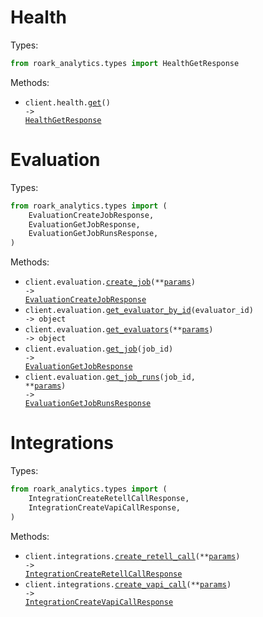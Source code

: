 # Health

Types:

```python
from roark_analytics.types import HealthGetResponse
```

Methods:

- <code title="get /health">client.health.<a href="./src/roark_analytics/resources/health.py">get</a>() -> <a href="./src/roark_analytics/types/health_get_response.py">HealthGetResponse</a></code>

# Evaluation

Types:

```python
from roark_analytics.types import (
    EvaluationCreateJobResponse,
    EvaluationGetJobResponse,
    EvaluationGetJobRunsResponse,
)
```

Methods:

- <code title="post /v1/evaluation/job">client.evaluation.<a href="./src/roark_analytics/resources/evaluation.py">create_job</a>(\*\*<a href="src/roark_analytics/types/evaluation_create_job_params.py">params</a>) -> <a href="./src/roark_analytics/types/evaluation_create_job_response.py">EvaluationCreateJobResponse</a></code>
- <code title="get /v1/evaluation/evaluators/{evaluatorId}">client.evaluation.<a href="./src/roark_analytics/resources/evaluation.py">get_evaluator_by_id</a>(evaluator_id) -> object</code>
- <code title="get /v1/evaluation/evaluators">client.evaluation.<a href="./src/roark_analytics/resources/evaluation.py">get_evaluators</a>(\*\*<a href="src/roark_analytics/types/evaluation_get_evaluators_params.py">params</a>) -> object</code>
- <code title="get /v1/evaluation/job/{jobId}">client.evaluation.<a href="./src/roark_analytics/resources/evaluation.py">get_job</a>(job_id) -> <a href="./src/roark_analytics/types/evaluation_get_job_response.py">EvaluationGetJobResponse</a></code>
- <code title="get /v1/evaluation/job/{jobId}/runs">client.evaluation.<a href="./src/roark_analytics/resources/evaluation.py">get_job_runs</a>(job_id, \*\*<a href="src/roark_analytics/types/evaluation_get_job_runs_params.py">params</a>) -> <a href="./src/roark_analytics/types/evaluation_get_job_runs_response.py">EvaluationGetJobRunsResponse</a></code>

# Integrations

Types:

```python
from roark_analytics.types import (
    IntegrationCreateRetellCallResponse,
    IntegrationCreateVapiCallResponse,
)
```

Methods:

- <code title="post /v1/retell/call">client.integrations.<a href="./src/roark_analytics/resources/integrations.py">create_retell_call</a>(\*\*<a href="src/roark_analytics/types/integration_create_retell_call_params.py">params</a>) -> <a href="./src/roark_analytics/types/integration_create_retell_call_response.py">IntegrationCreateRetellCallResponse</a></code>
- <code title="post /v1/vapi/call">client.integrations.<a href="./src/roark_analytics/resources/integrations.py">create_vapi_call</a>(\*\*<a href="src/roark_analytics/types/integration_create_vapi_call_params.py">params</a>) -> <a href="./src/roark_analytics/types/integration_create_vapi_call_response.py">IntegrationCreateVapiCallResponse</a></code>
